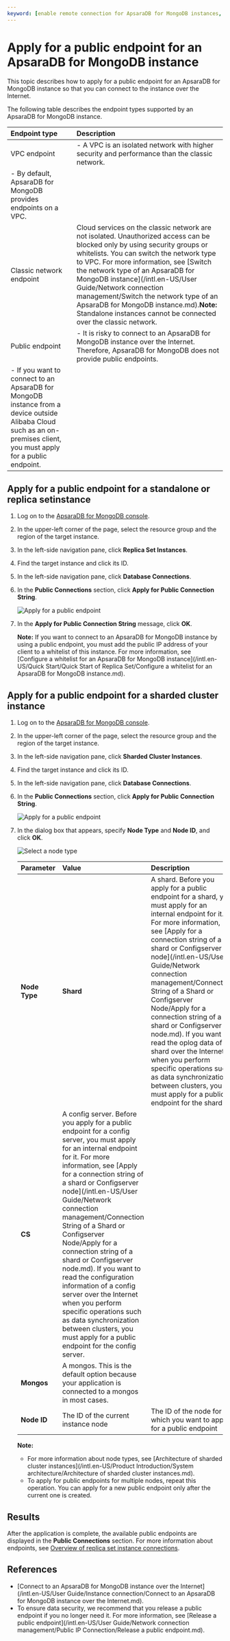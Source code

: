 ```yaml
---
keyword: [enable remote connection for ApsaraDB for MongoDB instances, connect to ApsaraDB for MongoDB instances over the Internet]
---
```


# Apply for a public endpoint for an ApsaraDB for MongoDB instance

This topic describes how to apply for a public endpoint for an ApsaraDB for MongoDB instance so that you can connect to the instance over the Internet.

The following table describes the endpoint types supported by an ApsaraDB for MongoDB instance.

|Endpoint type|Description|
|:------------|:----------|
|VPC endpoint|-   A VPC is an isolated network with higher security and performance than the classic network.
-   By default, ApsaraDB for MongoDB provides endpoints on a VPC. |
|Classic network endpoint|Cloud services on the classic network are not isolated. Unauthorized access can be blocked only by using security groups or whitelists. You can switch the network type to VPC. For more information, see [Switch the network type of an ApsaraDB for MongoDB instance](/intl.en-US/User Guide/Network connection management/Switch the network type of an ApsaraDB for MongoDB instance.md).**Note:** Standalone instances cannot be connected over the classic network. |
|Public endpoint|-   It is risky to connect to an ApsaraDB for MongoDB instance over the Internet. Therefore, ApsaraDB for MongoDB does not provide public endpoints.
-   If you want to connect to an ApsaraDB for MongoDB instance from a device outside Alibaba Cloud such as an on-premises client, you must apply for a public endpoint. |

## Apply for a public endpoint for a standalone or replica setinstance

1.  Log on to the [ApsaraDB for MongoDB console](https://mongodb.console.aliyun.com/).

2.  In the upper-left corner of the page, select the resource group and the region of the target instance.

3.  In the left-side navigation pane, click **Replica Set Instances**.

4.  Find the target instance and click its ID.

5.  In the left-side navigation pane, click **Database Connections**.

6.  In the **Public Connections** section, click **Apply for Public Connection String**.

    ![Apply for a public endpoint](https://static-aliyun-doc.oss-accelerate.aliyuncs.com/assets/img/en-US/0910008061/p88063.png)

7.  In the **Apply for Public Connection String** message, click **OK**.

    **Note:** If you want to connect to an ApsaraDB for MongoDB instance by using a public endpoint, you must add the public IP address of your client to a whitelist of this instance. For more information, see [Configure a whitelist for an ApsaraDB for MongoDB instance](/intl.en-US/Quick Start/Quick Start of Replica Set/Configure a whitelist for an ApsaraDB for MongoDB instance.md).


## Apply for a public endpoint for a sharded cluster instance

1.  Log on to the [ApsaraDB for MongoDB console](https://mongodb.console.aliyun.com/).

2.  In the upper-left corner of the page, select the resource group and the region of the target instance.

3.  In the left-side navigation pane, click **Sharded Cluster Instances**.

4.  Find the target instance and click its ID.

5.  In the left-side navigation pane, click **Database Connections**.

6.  In the **Public Connections** section, click **Apply for Public Connection String**.

    ![Apply for a public endpoint](https://static-aliyun-doc.oss-accelerate.aliyuncs.com/assets/img/en-US/7018812261/p37037.png)

7.  In the dialog box that appears, specify **Node Type** and **Node ID**, and click **OK**.

    ![Select a node type](https://static-aliyun-doc.oss-accelerate.aliyuncs.com/assets/img/en-US/8278317951/p59647.png)

    |Parameter|Value|Description|
    |:--------|:----|:----------|
    |**Node Type**|**Shard**|A shard. Before you apply for a public endpoint for a shard, you must apply for an internal endpoint for it. For more information, see [Apply for a connection string of a shard or Configserver node](/intl.en-US/User Guide/Network connection management/Connection String of a Shard or Configserver Node/Apply for a connection string of a shard or Configserver node.md). If you want to read the oplog data of a shard over the Internet when you perform specific operations such as data synchronization between clusters, you must apply for a public endpoint for the shard. |
    |**CS**|A config server. Before you apply for a public endpoint for a config server, you must apply for an internal endpoint for it. For more information, see [Apply for a connection string of a shard or Configserver node](/intl.en-US/User Guide/Network connection management/Connection String of a Shard or Configserver Node/Apply for a connection string of a shard or Configserver node.md). If you want to read the configuration information of a config server over the Internet when you perform specific operations such as data synchronization between clusters, you must apply for a public endpoint for the config server. |
    |**Mongos**|A mongos. This is the default option because your application is connected to a mongos in most cases.|
    |**Node ID**|The ID of the current instance node|The ID of the node for which you want to apply for a public endpoint|

    **Note:**

    -   For more information about node types, see [Architecture of sharded cluster instances](/intl.en-US/Product Introduction/System architecture/Architecture of sharded cluster instances.md).
    -   To apply for public endpoints for multiple nodes, repeat this operation. You can apply for a new public endpoint only after the current one is created.

## Results

After the application is complete, the available public endpoints are displayed in the **Public Connections** section. For more information about endpoints, see [Overview of replica set instance connections]().

## References

-   [Connect to an ApsaraDB for MongoDB instance over the Internet](/intl.en-US/User Guide/Instance connection/Connect to an ApsaraDB for MongoDB instance over the Internet.md).
-   To ensure data security, we recommend that you release a public endpoint if you no longer need it. For more information, see [Release a public endpoint](/intl.en-US/User Guide/Network connection management/Public IP Connection/Release a public endpoint.md).

